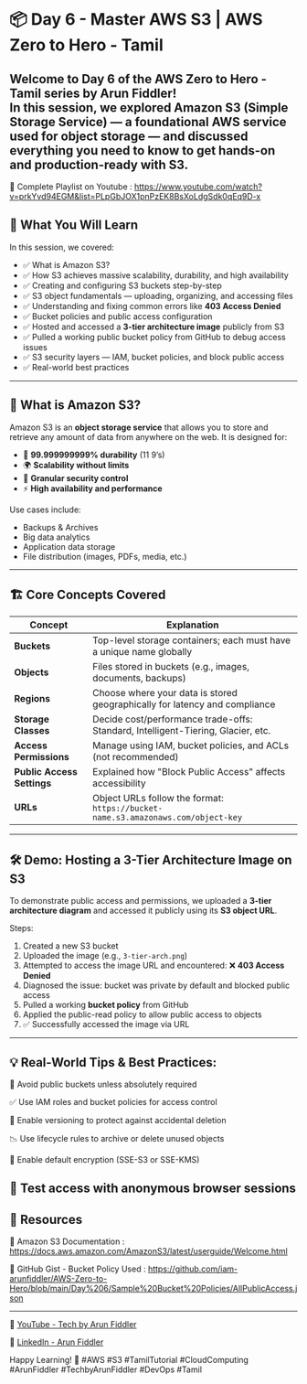 # 📦 Day 6 - Master AWS S3 | AWS Zero to Hero - Tamil

Welcome to **Day 6** of the **AWS Zero to Hero - Tamil** series by **Arun Fiddler**!  
In this session, we explored **Amazon S3 (Simple Storage Service)** — a foundational AWS service used for object storage — and discussed everything you need to know to get hands-on and production-ready with S3.
---
🎥 Complete Playlist on Youtube : https://www.youtube.com/watch?v=prkYvd94EGM&list=PLpGbJOX1pnPzEK8BsXoLdgSdk0qEq9D-x


## 🎯 What You Will Learn

In this session, we covered:

- ✅ What is Amazon S3?
- ✅ How S3 achieves massive scalability, durability, and high availability
- ✅ Creating and configuring S3 buckets step-by-step
- ✅ S3 object fundamentals — uploading, organizing, and accessing files
- ✅ Understanding and fixing common errors like **403 Access Denied**
- ✅ Bucket policies and public access configuration
- ✅ Hosted and accessed a **3-tier architecture image** publicly from S3
- ✅ Pulled a working public bucket policy from GitHub to debug access issues
- ✅ S3 security layers — IAM, bucket policies, and block public access
- ✅ Real-world best practices

---

## 🧠 What is Amazon S3?

Amazon S3 is an **object storage service** that allows you to store and retrieve any amount of data from anywhere on the web. It is designed for:

- 🧠 **99.999999999% durability** (11 9’s)
- 🌍 **Scalability without limits**
- 🔐 **Granular security control**
- ⚡ **High availability and performance**

Use cases include:
- Backups & Archives
- Big data analytics
- Application data storage
- File distribution (images, PDFs, media, etc.)

---

## 🏗️ Core Concepts Covered

| Concept | Explanation |
|--------|-------------|
| **Buckets** | Top-level storage containers; each must have a unique name globally |
| **Objects** | Files stored in buckets (e.g., images, documents, backups) |
| **Regions** | Choose where your data is stored geographically for latency and compliance |
| **Storage Classes** | Decide cost/performance trade-offs: Standard, Intelligent-Tiering, Glacier, etc. |
| **Access Permissions** | Manage using IAM, bucket policies, and ACLs (not recommended) |
| **Public Access Settings** | Explained how "Block Public Access" affects accessibility |
| **URLs** | Object URLs follow the format: `https://bucket-name.s3.amazonaws.com/object-key` |

---

## 🛠️ Demo: Hosting a 3-Tier Architecture Image on S3

To demonstrate public access and permissions, we uploaded a **3-tier architecture diagram** and accessed it publicly using its **S3 object URL**.

Steps:

1. Created a new S3 bucket
2. Uploaded the image (e.g., `3-tier-arch.png`)
3. Attempted to access the image URL and encountered: ❌ **403 Access Denied**
4. Diagnosed the issue: bucket was private by default and blocked public access
5. Pulled a working **bucket policy** from GitHub
6. Applied the public-read policy to allow public access to objects
7. ✅ Successfully accessed the image via URL

---


## 💡 Real-World Tips & Best Practices:

🔐 Avoid public buckets unless absolutely required

✅ Use IAM roles and bucket policies for access control

💾 Enable versioning to protect against accidental deletion

📉 Use lifecycle rules to archive or delete unused objects

🪪 Enable default encryption (SSE-S3 or SSE-KMS)

🧪 Test access with anonymous browser sessions 
---
## 🔗 Resources
📄 Amazon S3 Documentation : https://docs.aws.amazon.com/AmazonS3/latest/userguide/Welcome.html

📝 GitHub Gist - Bucket Policy Used :  https://github.com/iam-arunfiddler/AWS-Zero-to-Hero/blob/main/Day%206/Sample%20Bucket%20Policies/AllPublicAccess.json

---

 🎥 [YouTube - Tech by Arun Fiddler](https://www.youtube.com/@TechbyArunFiddler)
 
 💼 [LinkedIn - Arun Fiddler](https://www.linkedin.com/in/arunfiddler)



Happy Learning! 🙌
#AWS #S3 #TamilTutorial #CloudComputing #ArunFiddler #TechbyArunFiddler #DevOps #Tamil
